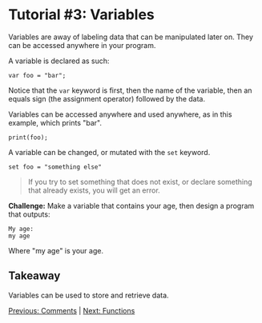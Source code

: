 # Tutorial #3: Variables

Variables are away of labeling data that can be manipulated later on. They can be accessed anywhere in your program. 

A variable is declared as such:

```
var foo = "bar";
```

Notice that the `var` keyword is first, then the name of the variable, then an equals sign (the assignment operator) followed by the data.

Variables can be accessed anywhere and used anywhere, as in this example, which prints "bar".

```
print(foo);
```

A variable can be changed, or mutated with the `set` keyword.

```
set foo = "something else"
```

> If you try to set something that does not exist, or declare something that already exists, you will get an error.

**Challenge:** Make a variable that contains your age, then design a program that outputs:

```
My age:
my age
```

Where "my age" is your age.

## Takeaway

Variables can be used to store and retrieve data. 

[Previous: Comments](https://github.com/SafelySwift/Swizzle/edit/master/Tutorials/Comments%20(%232).md) | [Next: Functions](https://github.com/SafelySwift/Swizzle/blob/master/Tutorials/Functions%20(%234).md)
